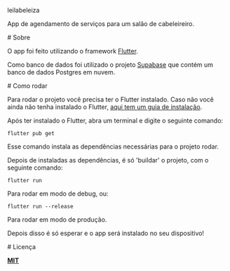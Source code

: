leilabeleiza

App de agendamento de serviços para um salão de cabeleireiro.

# Sobre

O app foi feito utilizando o framework [Flutter](https://flutter.dev/).

Como banco de dados foi utilizado o projeto [Supabase](https://supabase.com/) que contém um banco de dados Postgres em nuvem.

# Como rodar

Para rodar o projeto você precisa ter o Flutter instalado. Caso não você ainda não tenha instalado o Flutter, [aqui tem um guia de instalação](https://docs.flutter.dev/get-started/install).

Após ter instalado o Flutter, abra um terminal e digite o seguinte comando:

```
flutter pub get
```

Esse comando instala as dependências necessárias para o projeto rodar.

Depois de instaladas as dependências, é só 'buildar' o projeto, com o seguinte comando:

```
flutter run
```

Para rodar em modo de debug, ou:

```
flutter run --release
```

Para rodar em modo de produção.

Depois disso é só esperar e o app será instalado no seu dispositivo!

# Licença

[**MIT**](LICENSE.md)
